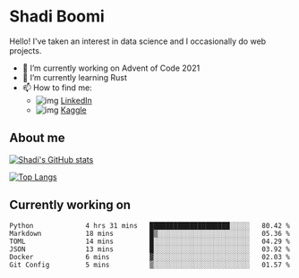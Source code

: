 # Shadi Boomi

Hello! I've taken an interest in data science and I occasionally do web projects.

- 🔭 I’m currently working on Advent of Code 2021
- 🌱 I’m currently learning Rust
- 📫 How to find me: 
  - ![img](https://www.linkedin.com/favicon.ico) [LinkedIn](https://www.linkedin.com/in/shadiboomi/)
  - ![img](https://www.kaggle.com/static/images/favicon.ico) [Kaggle](https://www.kaggle.com/sboomi)

##  About me

[![Shadi's GitHub stats](https://github-readme-stats.vercel.app/api?username=sboomi&show_icons=true&theme=radical)](https://github.com/anuraghazra/github-readme-stats)

[![Top Langs](https://github-readme-stats.vercel.app/api/top-langs/?username=sboomi&layout=compact&theme=default)](https://github.com/anuraghazra/github-readme-stats)

## Currently working on

<!--START_SECTION:waka-->

```text
Python             4 hrs 31 mins   ████████████████████░░░░░   80.42 %
Markdown           18 mins         █▒░░░░░░░░░░░░░░░░░░░░░░░   05.36 %
TOML               14 mins         █░░░░░░░░░░░░░░░░░░░░░░░░   04.29 %
JSON               13 mins         █░░░░░░░░░░░░░░░░░░░░░░░░   03.92 %
Docker             6 mins          ▓░░░░░░░░░░░░░░░░░░░░░░░░   02.03 %
Git Config         5 mins          ▒░░░░░░░░░░░░░░░░░░░░░░░░   01.57 %
```

<!--END_SECTION:waka-->

